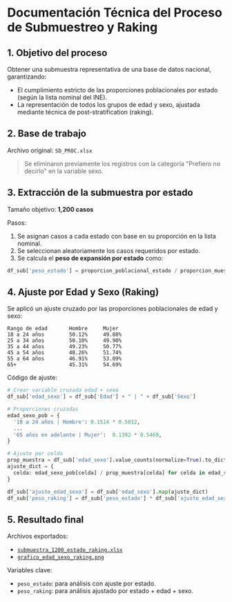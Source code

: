
# Documentación Técnica del Proceso de Submuestreo y Raking

## 1. Objetivo del proceso

Obtener una submuestra representativa de una base de datos nacional, garantizando:

- El cumplimiento estricto de las proporciones poblacionales por estado (según la lista nominal del INE).
- La representación de todos los grupos de edad y sexo, ajustada mediante técnica de post-stratification (raking).

## 2. Base de trabajo

Archivo original: `SD_PROC.xlsx`

> Se eliminaron previamente los registros con la categoría "Prefiero no decirlo" en la variable sexo.

## 3. Extracción de la submuestra por estado

Tamaño objetivo: **1,200 casos**

Pasos:

1. Se asignan casos a cada estado con base en su proporción en la lista nominal.
2. Se seleccionan aleatoriamente los casos requeridos por estado.
3. Se calcula el **peso de expansión por estado** como:

```python
df_sub['peso_estado'] = proporcion_poblacional_estado / proporcion_muestral_estado
```

## 4. Ajuste por Edad y Sexo (Raking)

Se aplicó un ajuste cruzado por las proporciones poblacionales de edad y sexo:

```plaintext
Rango de edad       Hombre     Mujer
18 a 24 años        50.12%     49.88%
25 a 34 años        50.10%     49.90%
35 a 44 años        49.23%     50.77%
45 a 54 años        48.26%     51.74%
55 a 64 años        46.91%     53.09%
65+                 45.31%     54.69%
```

Código de ajuste:

```python
# Crear variable cruzada edad + sexo
df_sub['edad_sexo'] = df_sub['Edad'] + " | " + df_sub['Sexo']

# Proporciones cruzadas
edad_sexo_pob = {
  '18 a 24 años | Hombre': 0.1514 * 0.5012,
  ...
  '65 años en adelante | Mujer':  0.1392 * 0.5469,
}

# Ajuste por celda
prop_muestra = df_sub['edad_sexo'].value_counts(normalize=True).to_dict()
ajuste_dict = {
  celda: edad_sexo_pob[celda] / prop_muestra[celda] for celda in edad_sexo_pob if celda in prop_muestra
}

df_sub['ajuste_edad_sexo'] = df_sub['edad_sexo'].map(ajuste_dict)
df_sub['peso_raking'] = df_sub['peso_estado'] * df_sub['ajuste_edad_sexo']
```

## 5. Resultado final

Archivos exportados:

- [`submuestra_1200_estado_raking.xlsx`](sandbox:/mnt/data/submuestra_1200_estado_raking.xlsx)
- [`grafico_edad_sexo_raking.png`](sandbox:/mnt/data/grafico_edad_sexo_raking.png)

Variables clave:

- `peso_estado`: para análisis con ajuste por estado.
- `peso_raking`: para análisis ajustado por estado + edad + sexo.
